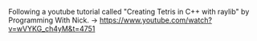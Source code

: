 Following a youtube tutorial called "Creating Tetris in C++ with raylib" by Programming With Nick. -> https://www.youtube.com/watch?v=wVYKG_ch4yM&t=4751
